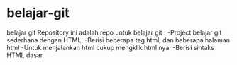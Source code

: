 # belajar-git
belajar git 
  Repository ini adalah repo untuk belajar git :
    -Project belajar git sederhana dengan HTML, 
    -Berisi beberapa tag html, dan beberapa halaman html
    -Untuk menjalankan html cukup mengklik html nya.
    -Berisi sintaks HTML dasar.
    
